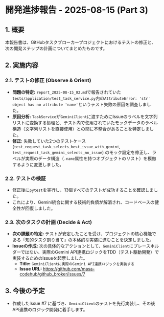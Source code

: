# 開発進捗報告 - 2025-08-15 (Part 3)

## 1. 概要

本報告書は、GitHubタスクブローカープロジェクトにおけるテストの修正と、次の開発ステップの計画についてまとめたものです。

## 2. 実施内容

### 2.1. テストの修正 (Observe & Orient)

- **問題の特定:** `report_2025-08-15_02.md`で報告されていた`tests/application/test_task_service.py`内の`AttributeError: 'str' object has no attribute 'name'`というテスト失敗の原因を調査しました。
- **原因分析:** `TaskService`が`GeminiClient`に渡すためにIssueのラベルを文字列リストに変換する処理と、テスト内で使用されていたモックデータのラベル構造（文字列リストを直接使用）との間に不整合があることを特定しました。
- **修正:** 失敗していた2つのテストケース (`test_request_task_selects_best_issue_with_gemini`, `test_request_task_gemini_selects_no_issue`) のモック設定を修正し、ラベルが実際のデータ構造（`.name`属性を持つオブジェクトのリスト）を模倣するように変更しました。

### 2.2. テストの検証

- 修正後に`pytest`を実行し、13個すべてのテストが成功することを確認しました。
- これにより、Gemini統合に関する技術的負債が解消され、コードベースの健全性が回復しました。

### 2.3. 次のタスクの計画 (Decide & Act)

- **次の課題の特定:** テストが安定したことを受け、プロジェクトの核心機能である「知的タスク割り当て」の本格的な実装に進むことを決定しました。
- **Issueの作成:** 次の具体的なアクションとして、`GeminiClient`にプレースホルダーではない、実際のGemini API連携ロジックをTDD（テスト駆動開発）で実装するためのIssueを起票しました。
    - **Title:** `GeminiClientに実際のGemini API連携ロジックを実装する`
    - **Issue URL:** https://github.com/masa-codehub/github_broker/issues/7

## 3. 今後の予定

- 作成したIssue #7 に基づき、`GeminiClient`のテストを先行実装し、その後API連携のロジック開発に着手します。
